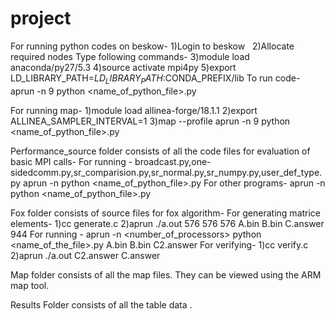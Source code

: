 # project

For running python codes on beskow-
1)Login to beskow &nbsp;
 2)Allocate required nodes
 Type following commands-
 3)module load anaconda/py27/5.3
 4)source activate mpi4py
 5)export LD_LIBRARY_PATH=$LD_LIBRARY_PATH:$CONDA_PREFIX/lib
 To run code-
 aprun -n 9 python <name_of_python_file>.py <arguments>

For running map-
1)module load allinea-forge/18.1.1
2)export ALLINEA_SAMPLER_INTERVAL=1
3)map --profile aprun -n 9 python <name_of_python_file>.py <arguments>

Performance_source folder consists of all the code files for evaluation of basic MPI calls-
For running - broadcast.py,one-sidedcomm.py,sr_comparision.py,sr_normal.py,sr_numpy.py,user_def_type.py
aprun -n <number of processors> python <name_of_python_file>.py <size argument>
For other programs-
aprun -n <number of processors> python <name_of_python_file>.py

Fox folder consists of source files for fox algorithm-
For generating matrice elements-
1)cc generate.c
2)aprun ./a.out 576 576 576 A.bin B.bin C.answer 944
For running -
aprun -n <number_of_processors> python <name_of_the_file>.py A.bin B.bin C2.answer
For verifying-
1)cc verify.c
2)aprun ./a.out C2.answer C.answer

Map folder consists of all the map files. They can be viewed using the ARM map tool.

Results Folder consists of all the table data .

